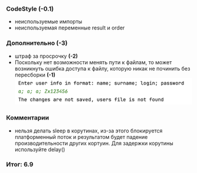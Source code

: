 ### CodeStyle (-0.1)
- неиспользуемые импорты
- неиспользуемая переменные result и order 

### Дополнительно (-3)

- штраф за просрочку **(-2)**
- Поскольку нет возможности менять пути к файлам, то может возникнуть ошибка доступа к файлу,
  которую никак не починить без пересборки **(-1)** ![Mukhin_Dmitry_FileNotFound.png](img%2FMukhin_Dmitry_FileNotFound.png)

### Комментарии

- нельзя делать sleep в корутинах, из-за этого блокируется платформенный поток и результатом будет
  падение производительности других кортуин. Для задержки корутины используйте delay()

### Итог: 6.9